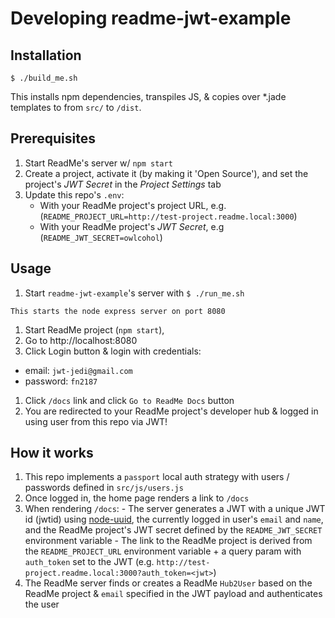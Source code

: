 # Developing readme-jwt-example

## Installation
```
$ ./build_me.sh
```

This installs npm dependencies, transpiles JS, & copies over *.jade templates to from `src/` to `/dist`.


## Prerequisites
  1. Start ReadMe's server w/ `npm start`
  1. Create a project, activate it (by making it 'Open Source'), and set the project's *JWT Secret* in the *Project Settings* tab
  1. Update this repo's `.env`:
     - With your ReadMe project's project URL, e.g.(`README_PROJECT_URL=http://test-project.readme.local:3000`)
     - With your ReadMe project's *JWT Secret*, e.g (`README_JWT_SECRET=owlcohol`)
     
## Usage
  1. Start `readme-jwt-example`'s server with
    ```
    $ ./run_me.sh
    ```
    
    This starts the node express server on port 8080
  1. Start ReadMe project (`npm start`), 
  1. Go to http://localhost:8080
  1. Click Login button & login with credentials:
   - email: `jwt-jedi@gmail.com`
   - password: `fn2187`
  1. Click `/docs` link and click `Go to ReadMe Docs` button
  1. You are redirected to your ReadMe project's developer hub & logged in using user from this repo via JWT!

## How it works
  1. This repo implements a `passport` local auth strategy with users / passwords defined in `src/js/users.js`
  1. Once logged in, the home page renders a link to `/docs`
  1. When rendering `/docs`:
    - The server generates a JWT with a unique JWT id (jwtid) using [node-uuid](https://github.com/broofa/node-uuid), the currently logged in user's `email` and `name`, and the ReadMe project's JWT secret defined by the `README_JWT_SECRET` environment variable
    - The link to the ReadMe project is derived from the `README_PROJECT_URL` environment variable + a query param with `auth_token` set to the JWT (e.g. `http://test-project.readme.local:3000?auth_token=<jwt>`)
  1. The ReadMe server finds or creates a ReadMe `Hub2User` based on the ReadMe project & `email` specified in the JWT payload and authenticates the user
  